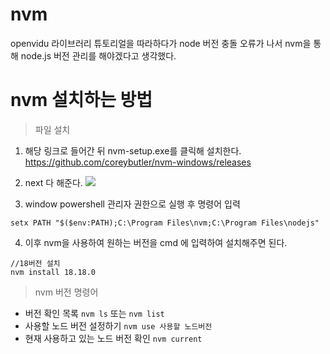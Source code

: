 
# nvm
openvidu 라이브러리 튜토리얼을 따라하다가 node 버전 충돌 오류가 나서 nvm을 통해 node.js 버전 관리를 해야겠다고 생각했다. 

# nvm 설치하는 방법 

> 파일 설치 

1. 해당 링크로 들어간 뒤 nvm-setup.exe를 클릭해 설치한다. 
https://github.com/coreybutler/nvm-windows/releases

2. next 다 해준다. 
![](https://velog.velcdn.com/images/rambus/post/df2aed80-48fb-440a-810b-2f0d5298c18b/image.png)

3. window powershell 관리자 권한으로 실행 후 명령어 입력 
  ```
  setx PATH "$($env:PATH);C:\Program Files\nvm;C:\Program Files\nodejs"
  ```

4. 이후 nvm을 사용하여 원하는 버전을 cmd 에 입력하여 설치해주면 된다. 
```
//18버전 설치 
nvm install 18.18.0
```

> nvm 버전 명령어 

- 버전 확인 목록 
`nvm ls` 또는 `nvm list`
- 사용할 노드 버전 설정하기 
`nvm use 사용할 노드버전`
- 현재 사용하고 있는 노드 버전 확인 
`nvm current`

